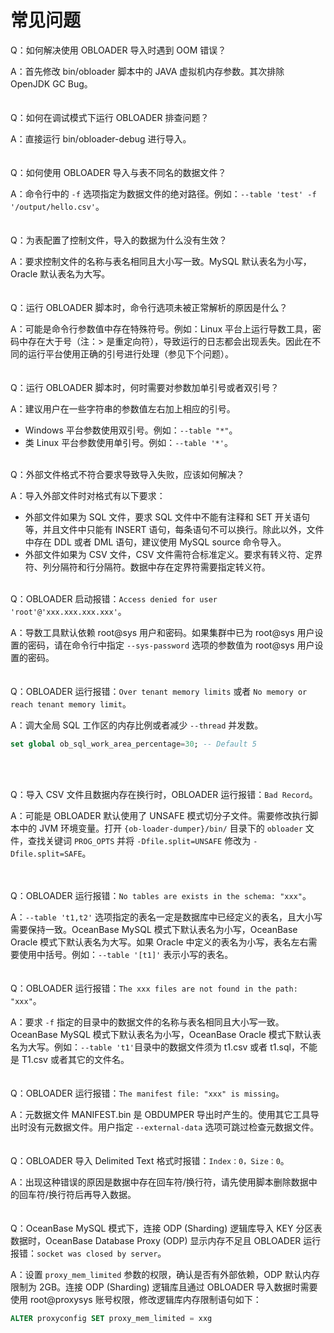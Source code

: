 常见问题 
=========================


Q：如何解决使用 OBLOADER 导入时遇到 OOM 错误？

A：首先修改 bin/obloader 脚本中的 JAVA 虚拟机内存参数。其次排除 OpenJDK GC Bug。
<br><br><br>
Q：如何在调试模式下运行 OBLOADER 排查问题？

A：直接运行 bin/obloader-debug 进行导入。
<br><br><br>
Q：如何使用 OBLOADER 导入与表不同名的数据文件？

A：命令行中的 `-f` 选项指定为数据文件的绝对路径。例如：`--table 'test' -f '/output/hello.csv'`。
<br><br><br>
Q：为表配置了控制文件，导入的数据为什么没有生效？

A：要求控制文件的名称与表名相同且大小写一致。MySQL 默认表名为小写，Oracle 默认表名为大写。
<br><br><br>
Q：运行 OBLOADER 脚本时，命令行选项未被正常解析的原因是什么？

A：可能是命令行参数值中存在特殊符号。例如：Linux 平台上运行导数工具，密码中存在大于号（注：> 是重定向符），导致运行的日志都会出现丢失。因此在不同的运行平台使用正确的引号进行处理（参见下个问题）。
<br><br><br>
Q：运行 OBLOADER 脚本时，何时需要对参数加单引号或者双引号？

A：建议用户在一些字符串的参数值左右加上相应的引号。

- Windows 平台参数使用双引号。例如：`--table "*"`。
- 类 Linux 平台参数使用单引号。例如：`--table '*'`。
<br><br>

Q：外部文件格式不符合要求导致导入失败，应该如何解决？

A：导入外部文件时对格式有以下要求：

- 外部文件如果为 SQL 文件，要求 SQL 文件中不能有注释和 SET 开关语句等，并且文件中只能有 INSERT 语句，每条语句不可以换行。除此以外，文件中存在 DDL 或者 DML 语句，建议使用 MySQL source 命令导入。
- 外部文件如果为 CSV 文件，CSV 文件需符合标准定义。要求有转义符、定界符、列分隔符和行分隔符。数据中存在定界符需要指定转义符。
<br><br>

Q：OBLOADER 启动报错：`Access denied for user 'root'@'xxx.xxx.xxx.xxx'`。

A：导数工具默认依赖 root@sys 用户和密码。如果集群中已为 root@sys 用户设置的密码，请在命令行中指定 `--sys-password` 选项的参数值为 root@sys 用户设置的密码。
<br><br><br>
Q：OBLOADER 运行报错：`Over tenant memory limits` 或者 `No memory or reach tenant memory limit`。

A：调大全局 SQL 工作区的内存比例或者减少 `--thread` 并发数。

```sql
set global ob_sql_work_area_percentage=30; -- Default 5
```
<br><br>

Q：导入 CSV 文件且数据内存在换行时，OBLOADER 运行报错：`Bad Record`。

A：可能是 OBLOADER 默认使用了 UNSAFE 模式切分子文件。需要修改执行脚本中的 JVM 环境变量。打开 `{ob-loader-dumper}/bin/` 目录下的 `obloader` 文件，查找关键词 `PROG_OPTS` 并将 `-Dfile.split=UNSAFE` 修改为 `-Dfile.split=SAFE`。

<br><br>
Q：OBLOADER 运行报错：`No tables are exists in the schema: "xxx"`。

A：`--table 't1,t2'` 选项指定的表名一定是数据库中已经定义的表名，且大小写需要保持一致。OceanBase MySQL 模式下默认表名为小写，OceanBase Oracle 模式下默认表名为大写。如果 Oracle 中定义的表名为小写，表名左右需要使用中括号。例如：`--table '[t1]'` 表示小写的表名。
<br><br><br>
Q：OBLOADER 运行报错：`The xxx files are not found in the path: "xxx"`。

A：要求 `-f` 指定的目录中的数据文件的名称与表名相同且大小写一致。OceanBase MySQL 模式下默认表名为小写，OceanBase Oracle 模式下默认表名为大写。例如：`--table 't1'`目录中的数据文件须为 t1.csv 或者 t1.sql，不能是 T1.csv 或者其它的文件名。
<br><br><br>
Q：OBLOADER 运行报错：`The manifest file: "xxx" is missing`。

A：元数据文件 MANIFEST.bin 是 OBDUMPER 导出时产生的。使用其它工具导出时没有元数据文件。用户指定 `--external-data` 选项可跳过检查元数据文件。
<br><br><br>
Q：OBLOADER 导入 Delimited Text 格式时报错：`Index：0，Size：0`。

A：出现这种错误的原因是数据中存在回车符/换行符，请先使用脚本删除数据中的回车符/换行符后再导入数据。
<br><br><br>
Q：OceanBase MySQL 模式下，连接 ODP (Sharding) 逻辑库导入 KEY 分区表数据时，OceanBase Database Proxy (ODP) 显示内存不足且 OBLOADER 运行报错：`socket was closed by server`。

A：设置 `proxy_mem_limited` 参数的权限，确认是否有外部依赖，ODP 默认内存限制为 2GB。连接 ODP (Sharding) 逻辑库且通过 OBLOADER 导入数据时需要使用 root@proxysys 账号权限，修改逻辑库内存限制语句如下：

```sql
ALTER proxyconfig SET proxy_mem_limited = xxg
```
